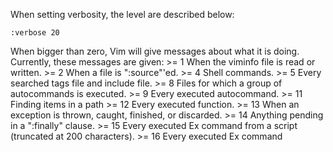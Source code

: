 
When setting verbosity, the level are described below:

```vim
:verbose 20
```

When bigger than zero, Vim will give messages about what it is doing.
        Currently, these messages are given:
        >= 1    When the viminfo file is read or written.
        >= 2    When a file is ":source"'ed.
        >= 4    Shell commands.
        >= 5    Every searched tags file and include file.
        >= 8    Files for which a group of autocommands is executed.
        >= 9    Every executed autocommand.
        >= 11   Finding items in a path
        >= 12   Every executed function.
        >= 13   When an exception is thrown, caught, finished, or discarded.
        >= 14   Anything pending in a ":finally" clause.
        >= 15   Every executed Ex command from a script (truncated at 200
                characters).
        >= 16   Every executed Ex command


